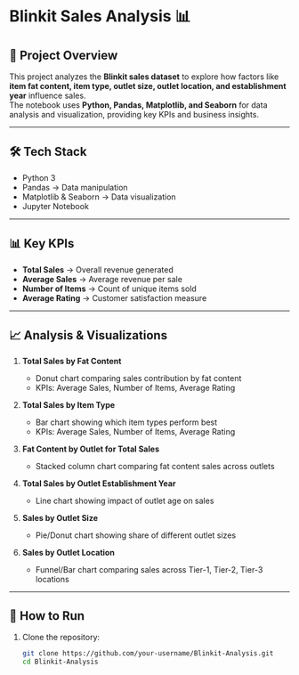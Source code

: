 # Blinkit Sales Analysis 📊

## 📌 Project Overview
This project analyzes the **Blinkit sales dataset** to explore how factors like **item fat content, item type, outlet size, outlet location, and establishment year** influence sales.  
The notebook uses **Python, Pandas, Matplotlib, and Seaborn** for data analysis and visualization, providing key KPIs and business insights.

---

## 🛠️ Tech Stack
- Python 3
- Pandas → Data manipulation
- Matplotlib & Seaborn → Data visualization
- Jupyter Notebook

---

## 📊 Key KPIs
- **Total Sales** → Overall revenue generated
- **Average Sales** → Average revenue per sale
- **Number of Items** → Count of unique items sold
- **Average Rating** → Customer satisfaction measure

---

## 📈 Analysis & Visualizations
1. **Total Sales by Fat Content**  
   - Donut chart comparing sales contribution by fat content  
   - KPIs: Average Sales, Number of Items, Average Rating  

2. **Total Sales by Item Type**  
   - Bar chart showing which item types perform best  
   - KPIs: Average Sales, Number of Items, Average Rating  

3. **Fat Content by Outlet for Total Sales**  
   - Stacked column chart comparing fat content sales across outlets  

4. **Total Sales by Outlet Establishment Year**  
   - Line chart showing impact of outlet age on sales  

5. **Sales by Outlet Size**  
   - Pie/Donut chart showing share of different outlet sizes  

6. **Sales by Outlet Location**  
   - Funnel/Bar chart comparing sales across Tier-1, Tier-2, Tier-3 locations  

---

## 🚀 How to Run
1. Clone the repository:
   ```bash
   git clone https://github.com/your-username/Blinkit-Analysis.git
   cd Blinkit-Analysis
